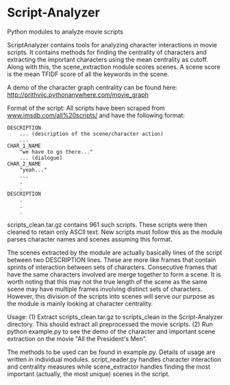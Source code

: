 # Script-Analyzer
Python modules to analyze movie scripts

ScriptAnalyzer contains tools for analyzing character interactions in movie scripts. It contains methods for finding the centrality of characters and extracting the important characters using the mean centrality as cutoff. Along with this, the scene_extraction module scores scenes. A scene score is the mean TFIDF score of all the keywords in the scene.

A demo of the character graph centrality can be found here: http://prithvijc.pythonanywhere.com/movie_graph

Format of the script:
All scripts have been scraped from www.imsdb.com/all%20scripts/ and have the following format:

    DESCRIPTION
        ... (description of the scene/character action)
        ...
    CHAR_1_NAME
        "we have to go there..."
        ... (dialogue)
    CHAR_2_NAME
        "yeah..."
        ...
        .
        .
    DESCRIPTION
        .
        .
        .

scripts_clean.tar.gz contains 961 such scripts. These scripts were then cleaned to retain only ASCII text. New scripts must follow this as the module parses character names and scenes assuming this format.

The scenes extracted by the module are actually basically lines of the script between two DESCRIPTION lines. These are more like frames that contain sprints of interaction between sets of characters. Consecutive frames that have the same characters involved are merge together to form a scene. It is worth noting that this may not the true length of the scene as the same scene may have multiple frames involving distinct sets of characters. However, this division of the scripts into scenes will serve our purpose as the module is mainly looking at character centrality.

Usage:
(1) Extract scripts_clean.tar.gz to scripts_clean in the Script-Analyzer directory. This should extract all preprocessed the movie scripts.
(2) Run python example.py to see the demo of the character and important scene extraction on the movie "All the President's Men".

The methods to be used can be found in example.py. Details of usage are written in individual modules.
script_reader.py handles character interaction and centrality measures while scene_extractor handles finding the most important (actually, the most unique) scenes in the script.
